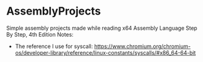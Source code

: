 # AssemblyProjects
Simple assembly projects made while reading x64 Assembly Language Step By Step, 4th Edition
Notes:
- The reference I use for syscall: https://www.chromium.org/chromium-os/developer-library/reference/linux-constants/syscalls/#x86_64-64-bit
